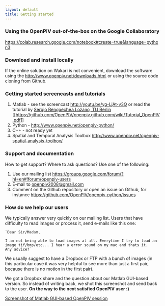 ```yaml
---
layout: default
title: Getting started
---
```



### Using the OpenPIV out-of-the-box on the Google Collaboratory


https://colab.research.google.com/notebook#create=true&language=python3





### Download and install locally

If the online solution on Wakari is not convenient, download the software using the <http://www.openpiv.net/downloads.html> or using the source code cloning from Github.


### Getting started screencasts and tutorials

1. Matlab - see the screencast http://youtu.be/yg-LjAt-v3Q or read the tutorial by <a href="mailto:Sergio.Bengoechea.Lozano@tnt.TU-Berlin.DE"> Sergio Bengoechea Lozano, TU Berlin </a>
[[https://github.com/OpenPIV/openpiv.github.com/wiki/Tutorial_OpenPIV.pdf]]
2. Python - <http://www.openpiv.net/openpiv-python/>
3. C++ - not ready yet
4. Spatial and Temporal Analysis Toolbox <http://www.openpiv.net/openpiv-spatial-analysis-toolbox/>


### Support and documentation
How to get support? Where to ask questions? Use one of the following:
1. Use our mailing list https://groups.google.com/forum/?hl=en#!forum/openpiv-users
2. E-mail to [openpiv2008@gmail.com](openpiv2008@gmail.com)
3. Comment on the Github repository or open an issue on Github, for instance https://github.com/OpenPIV/openpiv-python/issues


### How do we help our users

We typically answer very quickly on our mailing list. Users that have difficulty to read images or process it, send e-mails like this one: 

	`Dear Sir/Madam,

	I am not being able to load images at all. Everytime I try to load an image tif/bmp/etc... I hear a error sound on my mac and thats it.
	Any advice?`


We usually suggest to have a Dropbox or FTP with a bunch of images (in this particular case it was very helpful to see more than just a first pair, because there is no motion in the first pair). 

We got a Dropbox share and the question about our Matlab GUI-based version. So instead of writing back, we shot this screenshot and send back to the user. **On the way to the next satisfied OpenPIV user :)**

[Screenshot of Matlab GUI-based OpenPIV session](https://www.dropbox.com/s/ysyvl8oxw635pqg/Screen%20Recording%2011%20-%20Wi-Fi.m4v)


